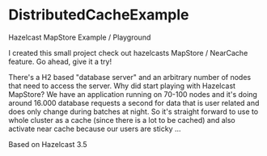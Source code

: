 # DistributedCacheExample
Hazelcast MapStore Example / Playground

I created this small project check out hazelcasts MapStore / NearCache feature. Go ahead, give it a try!

There's a H2 based "database server" and an arbitrary number of nodes that need to access the server. Why did start playing with Hazelcast MapStore? We have an application running on 70-100 nodes and it's doing around 16.000 database requests a second for data that is user related and does only change during batches at night. So it's straight forward to use to whole cluster as a cache (since there is a lot to be cached) and also activate near cache because our users are sticky ...

Based on Hazelcast 3.5
